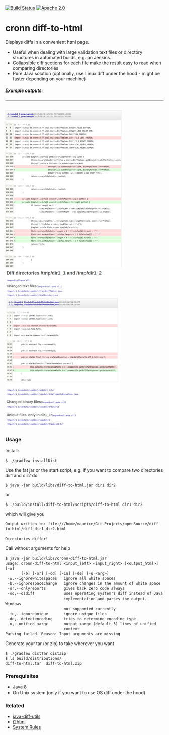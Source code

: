 [![Build Status](https://travis-ci.org/cronn-de/diff-to-html.svg?branch=master)](https://travis-ci.org/cronn-de/diff-to-html)
[![Apache 2.0](https://img.shields.io/github/license/cronn-de/reflection-util.svg)](http://www.apache.org/licenses/LICENSE-2.0)


# cronn diff-to-html #

Displays diffs in a convenient html page. 

* Useful when dealing with large validation text files or directory structures in automated builds, e.g. on Jenkins. 
* Collapsible diff sections for each file make the result easy to read when comparing directories
* Pure Java solution (optionally, use Linux diff under the hood - might be faster depending on your machine)

##### Example outputs:
---
[![cronn-diff-to-html_outputExample3](cronn-diff-to-html_outputExample1.png)](cronn-diff-to-html_outputExample1_hiRes.png)
[![cronn-diff-to-html_outputExample2](cronn-diff-to-html_outputExample2.png)](cronn-diff-to-html_outputExample2_hiRes.png)
---

### Usage 

Install:

```
$ ./gradlew installDist
```

Use the fat jar or the start script, e.g. if you want to compare two directories dir1 and dir2 do

```
$ java -jar build/libs/diff-to-html.jar dir1 dir2
```
or
```
$ ./build/install/diff-to-html/scripts/diff-to-html dir1 dir2
```
which will give you
```
Output written to: file:///home/maurice/Git-Projects/openSource/diff-to-html/diff_dir1_dir2.html

Directories differ!
```
Call without arguments for help
```
$ java -jar build/libs/cronn-diff-to-html.jar 
usage: cronn-diff-to-html <input_left> <input_right> [<output_html>]  [-w]
       [-b] [-or] [-od] [-iu] [-de] [-u <arg>]
 -w,--ignorewhitespaces   ignore all white spaces
 -b,--ignorespacechange   ignore changes in the amount of white space
 -or,--onlyreports        gives back zero code always
 -od,--osdiff             uses operating system's diff instead of Java
                          implementation and parses the output. Windows
                          not supported currently
 -iu,--ignoreunique       ignore unique files
 -de,--detectencoding     tries to determine encoding type
 -u,--unified <arg>       output <arg> (default 3) lines of unified
                          context
Parsing failed. Reason: Input arguments are missing
```
Generate your tar (or zip) to take wherever you want
```
$ ./gradlew distTar distZip
$ ls build/distributions/
diff-to-html.tar  diff-to-html.zip
``` 

### Prerequisites 
- Java 8
- On Unix system (only if you want to use OS diff under the hood)

### Related 
- [java-diff-utils](https://github.com/dnaumenko/java-diff-utils)
- [j2html](https://j2html.com/)
- [System Rules](http://stefanbirkner.github.io/system-rules/)